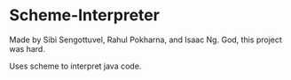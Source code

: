 # Scheme-Interpreter

Made by Sibi Sengottuvel, Rahul Pokharna, and Isaac Ng. God, this project was hard. 

Uses scheme to interpret java code. 
